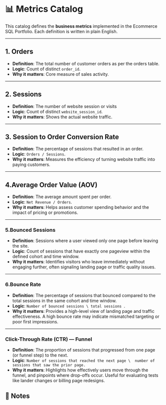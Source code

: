 # 📊 Metrics Catalog

This catalog defines the **business metrics** implemented in the Ecommerce SQL Portfolio. Each definition is written in plain English.

---

## 1. Orders

* **Definition**: The total number of customer orders as per the orders table.
* **Logic**: Count of distinct `order_id`.
* **Why it matters**: Core measure of sales activity.

---

## 2. Sessions

* **Definition**: The number of website session or visits
* **Logic**: Count of distinct `website_session_id`.
* **Why it matters**: Shows the actual website traffic.

---


## 3. Session to Order Conversion Rate

* **Definition**: The percentage of sessions that resulted in an order.
* **Logic**: `Orders / Sessions`.
* **Why it matters**: Measures the efficiency of turning website traffic into paying customers.

---

## 4.Average Order Value (AOV)

* **Definition**: The average amount spent per order.
* **Logic**: `Net Revenue / Orders`.
* **Why it matters**: Helps assess customer spending behavior and the impact of pricing or promotions.


---

### 5.Bounced Sessions

* **Definition**: Sessions where a user viewed only one page before leaving the site.
* **Logic**: Count of sessions that have exactly one pageview within the defined cohort and time window.
* **Why it matters**: Identifies visitors who leave immediately without engaging further, often signaling landing page or traffic quality issues.

---

### 6.Bounce Rate

* **Definition**: The percentage of sessions that bounced compared to the total sessions in the same cohort and time window.
* **Logic**:  `Number of bounced sessions \ total sessions `.
* **Why it matters**: Provides a high-level view of landing page and traffic effectiveness. A high bounce rate may indicate mismatched targeting or poor first impressions.

---

### Click-Through Rate (CTR) — Funnel

* **Definition**: The proportion of sessions that progressed from one page (or funnel step) to the next.
* **Logic**:  `Number of sessions that reached the next page \  number of sessions that saw the prior page.`
* **Why it matters**: Highlights how effectively users move through the funnel, and pinpoints where drop-offs occur. Useful for evaluating tests like lander changes or billing page redesigns.


## 📌 Notes
